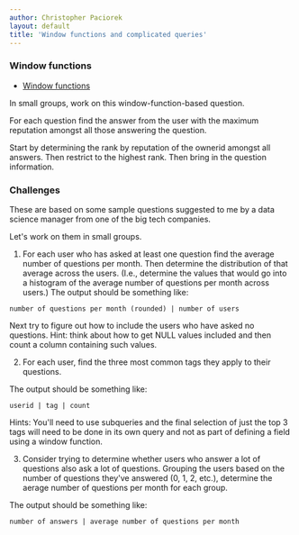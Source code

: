 ```yaml
---
author: Christopher Paciorek
layout: default
title: 'Window functions and complicated queries'
---
```


### Window functions

- [Window functions](https://berkeley-scf.github.io/tutorial-databases/sql#33-window-functions)

In small groups, work on this window-function-based question.


For each question find the answer from the user with the maximum reputation
amongst all those answering the question.

Start by determining the rank by reputation of the ownerid amongst all answers.
Then restrict to the highest rank.
Then bring in the question information.


### Challenges

These are based on some sample questions suggested to me by a data science manager from one of the big tech companies.

Let's work on them in small groups.

1) For each user who has asked at least one question find the average number of questions per month. Then determine the distribution of that average across the users. (I.e., determine the values that would go into a histogram of the average number of questions per month across users.) The output should be something like:

```
number of questions per month (rounded) | number of users
```

Next try to figure out how to include the users who have asked no questions. Hint: think about how to get NULL values included and then count a column containing such values.


2) For each user, find the three most common tags they apply to their questions.

The output should be something like:

```
userid | tag | count
```

Hints: You'll need to use subqueries and the final selection of just the top 3 tags will need to be done in its own query and not as part of defining a field using a window function.


3) Consider trying to determine whether users who answer a lot of questions also ask a lot of questions. Grouping the users based on the number of questions they've answered (0, 1, 2, etc.), determine the aerage number of questions per month for each group. 

The output should be something like:

```
number of answers | average number of questions per month
```





